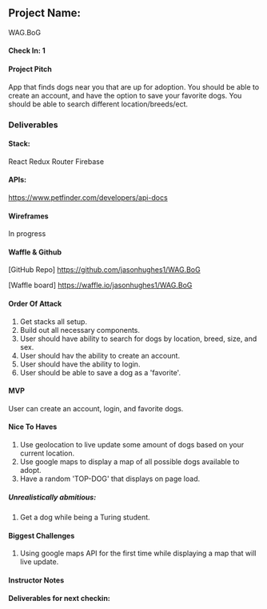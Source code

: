 ## Project Name:

WAG.BoG

#### Check In: 1

#### Project Pitch

App that finds dogs near you that are up for adoption. You should be able to create an account, and have the option to save your favorite dogs. You should be able to search different location/breeds/ect.

### Deliverables

#### Stack:

React
Redux
Router
Firebase


#### APIs:

https://www.petfinder.com/developers/api-docs


#### Wireframes

In progress

#### Waffle & Github

[GitHub Repo] https://github.com/jasonhughes1/WAG.BoG

[Waffle board] https://waffle.io/jasonhughes1/WAG.BoG

#### Order Of Attack

1. Get stacks all setup.
2. Build out all necessary components.
3. User should have ability to search for dogs by location, breed, size, and sex.
4. User should hav the ability to create an account.
5. User should have the ability to login.
6. User should be able to save a dog as a 'favorite'.


#### MVP

User can create an account, login, and favorite dogs.

#### Nice To Haves

1. Use geolocation to live update some amount of dogs based on your current location.
2. Use google maps to display a map of all possible dogs available to adopt.
3. Have a random 'TOP-DOG' that displays on page load.

##### Unrealistically abmitious:
1. Get a dog while being a Turing student.

#### Biggest Challenges
1. Using google maps API for the first time while displaying a map that will live update.

#### Instructor Notes

#### Deliverables for next checkin:
